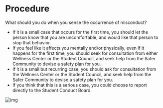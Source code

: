 # Procedure

What should you do when you sense the occurrence of misconduct? 
- If it is a small case that occurs for the first time, you should let the person know that you are uncomfortable, and would like that person to stop that behavior. 
- If you feel like it affects you mentally and/or physically, even if it happens for the first time, you should seek for consultation from either Wellness Center or the Student Council, and seek help from the Safer Community to devise a safety plan for you. 
- If it is a small but recurring case, you should ask for consultation from the Wellness Center or the Student Council, and seek help from the Safer Community to devise a safety plan for you. 
- If you think that this is a serious case, you could choose to report directly to the Student Conduct Board. 

![img](../media/procedure/procedure.jpg)